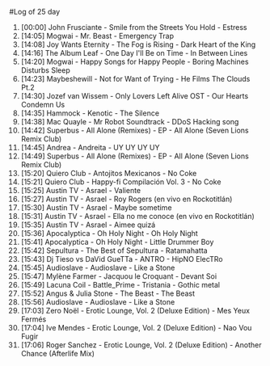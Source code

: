#Log of 25 day

1. [00:00] John Frusciante - Smile from the Streets You Hold - Estress
1. [14:05] Mogwai - Mr. Beast - Emergency Trap
1. [14:08] Joy Wants Eternity - The Fog is Rising - Dark Heart of the King
1. [14:16] The Album Leaf - One Day I'll Be on Time - In Between Lines
1. [14:20] Mogwai - Happy Songs for Happy People - Boring Machines Disturbs Sleep
1. [14:23] Maybeshewill - Not for Want of Trying - He Films The Clouds Pt.2
1. [14:30] Jozef van Wissem - Only Lovers Left Alive OST - Our Hearts Condemn Us
1. [14:35] Hammock - Kenotic - The Silence
1. [14:38] Mac Quayle - Mr Robot Soundtrack - DDoS Hacking song
1. [14:42] Superbus - All Alone (Remixes) - EP - All Alone (Seven Lions Remix Club)
1. [14:45] Andrea - Andreita - UY UY UY UY
1. [14:49] Superbus - All Alone (Remixes) - EP - All Alone (Seven Lions Remix Club)
1. [15:20] Quiero Club - Antojitos Mexicanos - No Coke
1. [15:21] Quiero Club - Happy-fi Compilación Vol. 3 - No Coke
1. [15:25] Austin TV - Asrael - Valiente
1. [15:27] Austin TV - Asrael - Roy Rogers (en vivo en Rockotitlán)
1. [15:30] Austin TV - Asrael - Maybe sometime
1. [15:31] Austin TV - Asrael - Ella no me conoce (en vivo en Rockotitlán)
1. [15:35] Austin TV - Asrael - Aimee quizá
1. [15:36] Apocalyptica - Oh Holy Night - Oh Holy Night
1. [15:41] Apocalyptica - Oh Holy Night - Little Drummer Boy
1. [15:42] Sepultura - The Best of Sepultura - Ratamahatta
1. [15:43] Dj Tieso vs DaVid GueTTa - ANTRO - HipNO ElecTRo
1. [15:45] Audioslave - Audioslave - Like a Stone
1. [15:47] Mylène Farmer - Jacquou le Croquant - Devant Soi
1. [15:49] Lacuna Coil - Battle_Prime - Tristania - Gothic metal
1. [15:52] Angus & Julia Stone - The Beast - The Beast
1. [15:56] Audioslave - Audioslave - Like a Stone
1. [17:03] Zero Noël - Erotic Lounge, Vol. 2 (Deluxe Edition) - Mes Yeux Fermés
1. [17:04] Ive Mendes - Erotic Lounge, Vol. 2 (Deluxe Edition) - Nao Vou Fugir
1. [17:06] Roger Sanchez - Erotic Lounge, Vol. 2 (Deluxe Edition) - Another Chance (Afterlife Mix)
